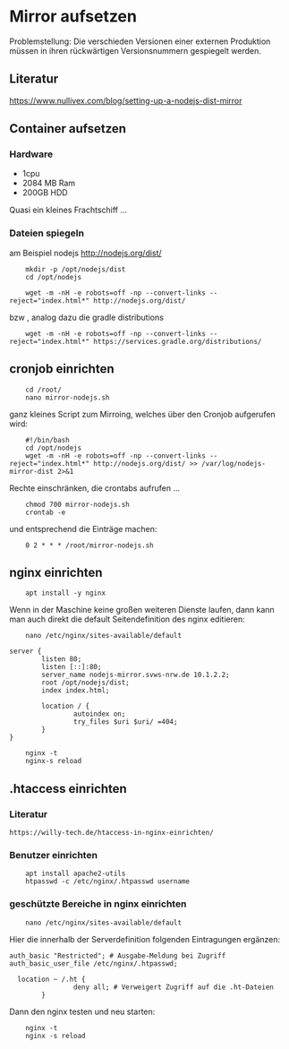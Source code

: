 # Mirror aufsetzen

Problemstellung: Die verschieden Versionen einer externen Produktion müssen in ihren rückwärtigen Versionsnummern gespiegelt werden. 

## Literatur

https://www.nullivex.com/blog/setting-up-a-nodejs-dist-mirror

## Container aufsetzen

### Hardware

+ 1cpu
+ 2084 MB Ram
+ 200GB HDD

Quasi ein kleines Frachtschiff ... 

### Dateien spiegeln

am Beispiel nodejs  http://nodejs.org/dist/ 


		
		mkdir -p /opt/nodejs/dist
		cd /opt/nodejs		
		
		wget -m -nH -e robots=off -np --convert-links --reject="index.html*" http://nodejs.org/dist/
		
bzw , analog dazu die gradle distributions
		
		wget -m -nH -e robots=off -np --convert-links --reject="index.html*" https://services.gradle.org/distributions/
		
##	cronjob einrichten

		cd /root/
		nano mirror-nodejs.sh

ganz kleines Script zum Mirroing, welches über den Cronjob aufgerufen wird:
		
		#!/bin/bash
		cd /opt/nodejs 
		wget -m -nH -e robots=off -np --convert-links --reject="index.html*" http://nodejs.org/dist/ >> /var/log/nodejs-mirror-dist 2>&1

Rechte einschränken, die crontabs aufrufen ...

		chmod 700 mirror-nodejs.sh
		crontab -e
		
und entsprechend die Einträge machen: 

		0 2 * * * /root/mirror-nodejs.sh

## nginx einrichten 

		apt install -y nginx
		
Wenn in der Maschine keine großen weiteren Dienste laufen, dann kann man auch direkt die default Seitendefinition des nginx editieren: 
		
		nano /etc/nginx/sites-available/default

```
server {
        listen 80;
        listen [::]:80;
        server_name nodejs-mirror.svws-nrw.de 10.1.2.2;
        root /opt/nodejs/dist;
        index index.html;

        location / {
                autoindex on;
                try_files $uri $uri/ =404;
        }
}
```
		nginx -t 
		nginx-s reload
		
## .htaccess einrichten 

### Literatur
	
	https://willy-tech.de/htaccess-in-nginx-einrichten/

### Benutzer einrichten 

		apt install apache2-utils 
		htpasswd -c /etc/nginx/.htpasswd username

### geschützte Bereiche in nginx einrichten 

		nano /etc/nginx/sites-available/default
		
Hier die innerhalb der Serverdefinition folgenden Eintragungen ergänzen: 

````
auth_basic "Restricted"; # Ausgabe-Meldung bei Zugriff
auth_basic_user_file /etc/nginx/.htpasswd;   

  location ~ /.ht {
                deny all; # Verweigert Zugriff auf die .ht-Dateien
        }
````

Dann den nginx testen und neu starten:

		nginx -t 
		nginx -s reload		
			